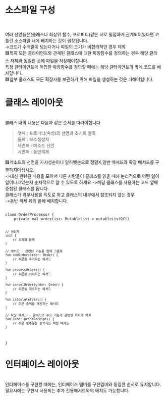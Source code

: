 # 소스파일 구성

<br>

여러 선언들은(클래스나 최상위 함수, 프로퍼티)같은 서로 밀접하게 관계되어있다면 코틀린 소스파일 내에 배치하는 것이 권장됩니다.
<br>  →코드가 수백줄이 넘는다거나 파일의 크기가 비합리적인 경우 제외
<br>
🟥특히 모든 클라이언트와 관계된 클래스에 대한 확장함수를 정의하는 경우 해당 클래스 자체와 동일한 곳에 파일을 저장해야합니다.
<br>
특정 클라이언트에 적합한 확장함수를 정의할 때에는 해당 클라이언트의 옆에 코드를 배치합니다.
<br>
🟥일부 클래스의 모든 확장자를 보관하기 위해 파일을 생성하는 것은 피해야합니다.

# 클래스 레이아웃
<br>
클래스 내의 내용은 다음과 같은 순서를 따라야합니다

> 첫째 : 프로퍼티(속성)의 선언과 초기화 블록
> <br>
> 둘째 : 보조생성자
> <br>
> 세번째 : 메소드 선언
> <br>
> 네번째 : 동반객체

🟥메소드의 선언을 가시성순이나 알파벳순으로 정렬X,일반 메서드와 확장 메서드를 구분하지마십시오.
<br>
->대신 관련된 내용을 모아서 다른 사람들이 클래스를 읽을 때에 논리적으로 어떤 일이 일어나고있는지 순차적으로 알 수 있도록 하세요
->해당 클래스를 사용하는 코드 옆에 중첩된 클래스를 둡니다.
<br>
클래스가 외부사용을 의도로 하고 클래스의 내부에서 참조되지 않는 경우
<br>
->동반 객체 뒤의 끝에 배치합니다.


<code>
class OrderProcessor {
    private val orderList: MutableList<Order> = mutableListOf()

    // 생성자
    init {
        // 초기화 블록
    }

    // 메서드 - 관련된 기능을 함께 그룹화
    fun addOrder(order: Order) {
        // 주문을 추가하는 메서드
    }

    fun processOrders() {
        // 주문을 처리하는 메서드
    }

    fun cancelOrder(order: Order) {
        // 주문을 취소하는 메서드
    }

    fun calculateTotal() {
        // 주문 총액을 계산하는 메서드
    }

    // 확장 메서드 - 클래스의 주요 기능과 관련된 위치에 배치
    fun Order.printReceipt() {
        // 주문 영수증을 출력하는 확장 메서드
    }
}
</code>
# 인터페이스 레이아웃
<br>
인터페이스를 구현할 때에는, 인터페이스 멤버를 구현멤버와 동일한 순서로 유지합니다.
<br>
필요시에는 구현시 사용되는 추가 전용메서드와의 배치도 가능합니다.
